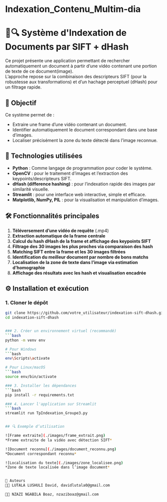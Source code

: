 # Indexation_Contenu_Multim-dia
# 📄🔍 Système d'Indexation de Documents par SIFT + dHash

Ce projet présente une application permettant de rechercher automatiquement un document à partir d’une vidéo contenant une portion de texte de ce document(image).  
L’approche repose sur la combinaison des descripteurs SIFT (pour la robustesse aux transformations) et d’un hachage perceptuel (dHash) pour un filtrage rapide.

## 🎯 Objectif
Ce système permet de :
- Extraire une frame d’une vidéo contenant un document.
- Identifier automatiquement le document correspondant dans une base d’images.
- Localiser précisément la zone du texte détecté dans l’image reconnue.

## 🧠 Technologies utilisées

- **Python** : Comme  langage de programmation pour coder le système.
- **OpenCV** : pour le traitement d’images et l’extraction des keypoints/descripteurs SIFT.
- **dHash (difference hashing)** : pour l’indexation rapide des images par similarité visuelle.
- **Streamlit** : pour une interface web interactive, simple et efficace.
- **Matplotlib, NumPy, PIL** : pour la visualisation et manipulation d’images.

## 🛠️ Fonctionnalités principales

1. **Téléversement d’une vidéo de requête** (.mp4)
2. **Extraction automatique de la frame centrale**
3. **Calcul du hash dHash de la frame et affichage des keypoints SIFT**
4. **Filtrage des 30 images les plus proches via comparaison des hash**
5. **Matching SIFT entre la frame et les 30 images filtrées**
6. **Identification du meilleur document par nombre de bons matchs**
7. **Localisation de la zone de texte dans l’image via estimation d’homographie**
8. **Affichage des résultats avec les hash et visualisation encadrée**

## ⚙️ Installation et exécution

### 1. Cloner le dépôt

```bash
git clone https://github.com/votre_utilisateur/indexation-sift-dhash.git
cd indexation-sift-dhash


### 2. Créer un environnement virtuel (recommandé)
```bash
python -m venv env

# Pour Windows
```bash
env\Scripts\activate

# Pour Linux/macOS
```bash
source env/bin/activate

### 3. Installer les dépendances
```bash
pip install -r requirements.txt

### 4. Lancer l'application sur Streamlit
```bash
streamlit run TpIndexation_Groupe3.py


## 🔍 Exemple d’utilisation

![Frame extraite](./images/frame_extrait.png)
*Frame extraite de la vidéo avec détection SIFT*

![Document reconnu](./images/document_reconnu.png)
*Document correspondant reconnu*

![Localisation du texte](./images/zone_localisee.png)
*Zone de texte localisée dans l’image document*


🧪 Auteurs
👨‍💻 LUTALA LUSHULI David, davidlutala0@gmail.com

👨‍💻 NZAZI NGABILA Boaz, nzaziboaz@gmail.com
